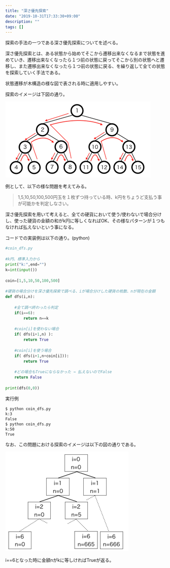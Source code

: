 ```yaml
---
title: "深さ優先探索"
date: "2019-10-31T17:33:30+09:00"
description: ""
tags: []
---
```


探索の手法の一つである深さ優先探索についてを述べる。

深さ優先探索とは、ある状態から始めてそこから遷移出来なくなるまで状態を進めていき、遷移出来なくなったら１つ前の状態に戻ってそこから別の状態へと遷移し、また遷移出来なくなったら１つ前の状態に戻る、を繰り返して全ての状態を探索していく手法である。

状態遷移が木構造の様な図で表される時に適用しやすい。

探索のイメージは下図の通り。

![dfs1](./dfs1.png)

例として、以下の様な問題を考えてみる。

>
>1,5,10,50,100,500円玉を１枚ずつ持っている時、k円をちょうど支払う事が可能かを判定しなさい。
>

深さ優先探索を用いて考えると、全ての硬貨において使う/使わないで場合分けし、使った硬貨の金額の和がk円に等しくなればOK、その様なパターンが１つもなければ払えないという事になる。

コードでの実装例は以下の通り。(python)

```python:coin_dfs.py
#coin_dfs.py

#k円、標準入力から
print("k:",end="")
k=int(input())

coin=[1,5,10,50,100,500]

#硬貨の場合分けを深さ優先探索で調べる、iが場合分けした硬貨の枚数、nが現在の金額
def dfs(i,n):

    #全て調べ終わったら判定
    if(i==6):
        return n==k
    
    #coin[i]を使わない場合
    if( dfs(i+1,n) ):
        return True
    
    #coin[i]を使う場合
    if( dfs(i+1,n+coin[i])):
        return True

    #どの場合もTrueにならなかった → 払えないのでFalse
    return False

print(dfs(0,0))
```

実行例

```
$ python coin_dfs.py 
k:3
False
$ python coin_dfs.py 
k:50
True
```

なお、この問題における探索のイメージは以下の図の通りである。

![dfs2](./dfs2.png)

i==6となった時に金額nがkに等しければTrueが返る。
